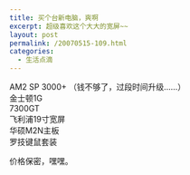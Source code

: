 ```yaml
---
title: 买个台新电脑，爽啊
excerpt: 超级喜欢这个大大的宽屏~~
layout: post
permalink: /20070515-109.html
categories:
  - 生活点滴
---
```

AM2 SP 3000+ （钱不够了，过段时间升级&hellip;&hellip;）  
金士顿1G  
7300GT  
飞利浦19寸宽屏  
华硕M2N主板  
罗技键鼠套装

价格保密，嘿嘿。
